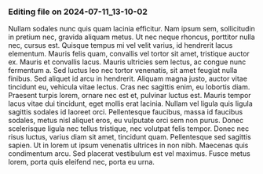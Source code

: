 

### Editing file on 2024-07-11_13-10-02

Nullam sodales nunc quis quam lacinia efficitur. Nam ipsum sem, sollicitudin in pretium nec, gravida aliquam metus. Ut nec neque rhoncus, porttitor nulla nec, cursus est. Quisque tempus mi vel velit varius, id hendrerit lacus elementum. Mauris felis quam, convallis vel tortor sit amet, tristique auctor ex. Mauris et convallis lacus. Mauris ultricies sem lectus, ac congue nunc fermentum a. Sed luctus leo nec tortor venenatis, sit amet feugiat nulla finibus. Sed aliquet id arcu in hendrerit. Aliquam magna justo, auctor vitae tincidunt eu, vehicula vitae lectus. Cras nec sagittis enim, eu lobortis diam. Praesent turpis lorem, ornare nec est et, pulvinar luctus est. Mauris tempor lacus vitae dui tincidunt, eget mollis erat lacinia. Nullam vel ligula quis ligula sagittis sodales id laoreet orci.
Pellentesque faucibus, massa id faucibus sodales, metus nisl aliquet eros, eu vulputate orci sem non purus. Donec scelerisque ligula nec tellus tristique, nec volutpat felis tempor. Donec nec risus luctus, varius diam sit amet, tincidunt quam. Pellentesque sed sagittis sapien. Ut in lorem ut ipsum venenatis ultrices in non nibh. Maecenas quis condimentum arcu. Sed placerat vestibulum est vel maximus. Fusce metus lorem, porta quis eleifend nec, porta eu urna.



